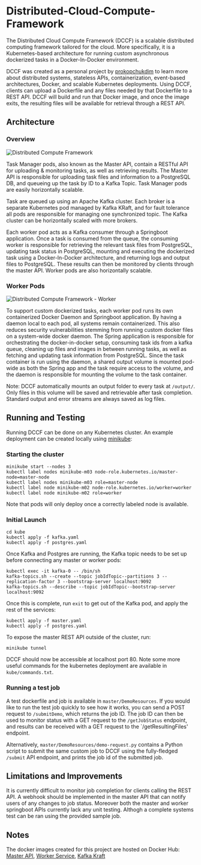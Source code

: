 # Distributed-Cloud-Compute-Framework
The Distributed Cloud Compute Framework (DCCF) is a scalable distributed computing framework tailored for the cloud. More specifically, it is a Kubernetes-based architecture for running custom asynchronous dockerized tasks in a Docker-In-Docker environment.

DCCF was created as a personal project by [prokopchukdim](https://github.com/prokopchukdim) to learn more about distributed systems, stateless APIs, containerization, event-based architectures, Docker, and scalable Kubernetes deployments. Using DCCF, clients can upload a Dockerfile and any files needed by that Dockerfile to a REST API. DCCF will build and run that Docker image, and once the image exits, the resulting files will be available for retrieval through a REST API.  

## Architecture
### Overview
![Distributed Compute Framework](https://github.com/prokopchukdim/Distributed-Cloud-Compute-Framework/assets/87666671/244929ee-3935-4e2e-b8e4-7b44b745b485)


Task Manager pods, also known as the Master API, contain a RESTful API for uploading & monitoring tasks, as well as retrieving results. The Master API is responsible for uploading task files and information to a PostgreSQL DB, and queueing up the task by ID to a Kafka Topic. Task Manager pods are easily horizontally scalable.

Task are queued up using an Apache Kafka cluster. Each broker is a separate Kubernetes pod managed by Kafka KRaft, and for fault tolerance all pods are responsible for managing one synchronized topic. The Kafka cluster can be horizontally scaled with more brokers.

Each worker pod acts as a Kafka consumer through a Springboot application. Once a task is consumed from the queue, the consuming worker is responsible for retrieving the relevant task files from PostgreSQL, updating task status in PostgreSQL, mounting and executing the dockerized task using a Docker-In-Docker architecture, and returning logs and output files to PostgreSQL. These results can then be monitored by clients through the master API. Worker pods are also horizontally scalable.

### Worker Pods
![Distributed Compute Framework - Worker](https://github.com/prokopchukdim/Distributed-Cloud-Compute-Framework/assets/87666671/576d9003-d2a5-429b-9d0b-a0620bfdfefe)


To support custom dockerized tasks, each worker pod runs its own containerized Docker Daemon and Springboot application. By having a daemon local to each pod, all systems remain containerized. This also reduces security vulnerabilities stemming from running custom docker files on a system-wide docker daemon. The Spring application is responsible for orchestrating the docker-in-docker setup, consuming task ids from a kafka queue, cleaning up files and images in between running tasks, as well as fetching and updating task information from PostgreSQL. Since the task container is run using the daemon, a shared output volume is mounted pod-wide as both the Spring app and the task require access to the volume, and the daemon is responsible for mounting the volume to the task container.

Note: DCCF automatically mounts an output folder to every task at `/output/`. Only files in this volume will be saved and retrievable after task completion. Standard output and error streams are always saved as log files.

## Running and Testing
Running DCCF can be done on any Kubernetes cluster. An example deployment can be created locally using [minikube](https://minikube.sigs.k8s.io/docs/start/):

### Starting the cluster
```
minikube start --nodes 3
kubectl label nodes minikube-m03 node-role.kubernetes.io/master-node=master-node
kubectl label nodes minikube-m03 role=master-node
kubectl label node minikube-m02 node-role.kubernetes.io/worker=worker
kubectl label node minikube-m02 role=worker
```
Note that pods will only deploy once a correctly labeled node is available.

### Initial Launch
```
cd kube
kubectl apply -f kafka.yaml
kubectl apply -f postgres.yaml
```
Once Kafka and Postgres are running, the Kafka topic needs to be set up before connecting any master or worker pods:
```
kubectl exec -it kafka-0 -- /bin/sh
kafka-topics.sh --create --topic jobIdTopic--partitions 3 --replication-factor 3 --bootstrap-server localhost:9092
kafka-topics.sh --describe --topic jobIdTopic--bootstrap-server localhost:9092
```
Once this is complete, run `exit` to get out of the Kafka pod, and apply the rest of the services:
```
kubectl apply -f master.yaml
kubectl apply -f postgres.yaml
```
To expose the master REST API outside of the cluster, run:
```
minikube tunnel
```
DCCF should now be accessible at localhost port 80. Note some more useful commands for the kubernetes deployment are available in `kube/commands.txt`.

### Running a test job
A test dockerfile and job is available in `master/DemoResources`. If you would like to run the test job quickly to see how it works, you can send a POST request to `/submitDemo`, which returns the job ID. The job ID can then be used to monitor status with a GET request to the `/getJobStatus` endpoint, and results can be received with a GET request to the `/getResultingFiles' endpoint.

Alternatively, `master/DemoResources/demo-request.py` contains a Python script to submit the same custom job to DCCF using the fully-fledged `/submit` API endpoint, and prints the job id of the submitted job.

## Limitations and Improvements
It is currently difficult to monitor job completion for clients calling the REST API. A webhook should be implemented in the master API that can notify users of any changes to job status.
Moreover both the master and worker springboot APIs currently lack any unit testing. Althogh a complete systems test can be ran using the provided sample job. 

## Notes
The docker images created for this project are hosted on Docker Hub: [Master API](https://hub.docker.com/repository/docker/prokopchukdim/dccf-master/general), [Worker Service](https://hub.docker.com/repository/docker/prokopchukdim/dccf-worker/general), [Kafka Kraft](https://hub.docker.com/repository/docker/prokopchukdim/kafka-kraft/general)

